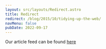 ```yaml
---
layout: src/layouts/Redirect.astro
title: Redirect
redirect: /blog/2015/10/tidying-up-the-web/
navMenu: false
pubDate: 2022-09-17
---
```

<div>
Our article feed can be found <a href="/blog/2015/10/tidying-up-the-web/">here</a>
</div>
